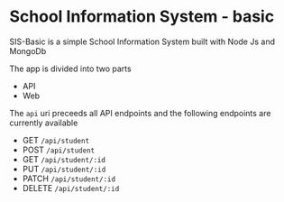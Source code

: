 # School Information System - basic

SIS-Basic is a simple School Information System built with Node Js and MongoDb

The app is divided into two parts
*   API 
*   Web

The `api` uri preceeds all API endpoints and the following endpoints are currently available
* GET `/api/student`
* POST `/api/student`
* GET `/api/student/:id`
* PUT `/api/student/:id`
* PATCH `/api/student/:id`
* DELETE `/api/student/:id`
